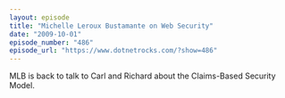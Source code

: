 ```yaml
---
layout: episode
title: "Michelle Leroux Bustamante on Web Security"
date: "2009-10-01"
episode_number: "486"
episode_url: "https://www.dotnetrocks.com/?show=486"
---
```


MLB is back to talk to Carl and Richard about the Claims-Based Security Model.
